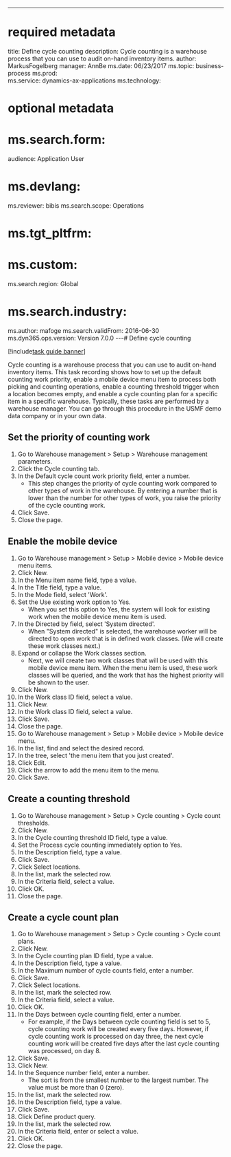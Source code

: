 --- 
# required metadata 
 
title: Define cycle counting 
description: Cycle counting is a warehouse process that you can use to audit on-hand inventory items. 
author: MarkusFogelberg
manager: AnnBe 
ms.date: 06/23/2017
ms.topic: business-process 
ms.prod:  
ms.service: dynamics-ax-applications 
ms.technology:  
 
# optional metadata 
 
# ms.search.form:   
audience: Application User 
# ms.devlang:  
ms.reviewer: bibis
ms.search.scope: Operations 
# ms.tgt_pltfrm:  
# ms.custom:  
ms.search.region: Global
# ms.search.industry: 
ms.author: mafoge
ms.search.validFrom: 2016-06-30 
ms.dyn365.ops.version: Version 7.0.0 
---# Define cycle counting 

[!include[task guide banner](../../includes/task-guide-banner.md)]

Cycle counting is a warehouse process that you can use to audit on-hand inventory items. This task recording shows how to set up the default counting work priority, enable a mobile device menu item to process both picking and counting operations, enable a counting threshold trigger when a location becomes empty, and enable a cycle counting plan for a specific item in a specific warehouse. Typically, these tasks are performed by a warehouse manager. You can go through this procedure in the USMF demo data company or in your own data.


## Set the priority of counting work
1. Go to Warehouse management > Setup > Warehouse management parameters.
2. Click the Cycle counting tab.
3. In the Default cycle count work priority field, enter a number.
    * This step changes the priority of cycle counting work compared to other types of work in the warehouse. By entering a number that is lower than the number for other types of work, you raise the priority of the cycle counting work.  
4. Click Save.
5. Close the page.

## Enable the mobile device
1. Go to Warehouse management > Setup > Mobile device > Mobile device menu items.
2. Click New.
3. In the Menu item name field, type a value.
4. In the Title field, type a value.
5. In the Mode field, select 'Work'.
6. Set the Use existing work option to Yes.
    * When you set this option to Yes, the system will look for existing work when the mobile device menu item is used.  
7. In the Directed by field, select 'System directed'.
    * When "System directed" is selected, the warehouse worker will be directed to open work that is in defined work classes. (We will create these work classes next.)  
8. Expand or collapse the Work classes section.
    * Next, we will create two work classes that will be used with this mobile device menu item. When the menu item is used, these work classes will be queried, and the work that has the highest priority will be shown to the user.  
9. Click New.
10. In the Work class ID field, select a value.
11. Click New.
12. In the Work class ID field, select a value.
13. Click Save.
14. Close the page.
15. Go to Warehouse management > Setup > Mobile device > Mobile device menu.
16. In the list, find and select the desired record.
17. In the tree, select 'the menu item that you just created'.
18. Click Edit.
19. Click the arrow to add the menu item to the menu.
20. Click Save.

## Create a counting threshold
1. Go to Warehouse management > Setup > Cycle counting > Cycle count thresholds.
2. Click New.
3. In the Cycle counting threshold ID field, type a value.
4. Set the Process cycle counting immediately option to Yes.
5. In the Description field, type a value.
6. Click Save.
7. Click Select locations.
8. In the list, mark the selected row.
9. In the Criteria field, select a value.
10. Click OK.
11. Close the page.

## Create a cycle count plan
1. Go to Warehouse management > Setup > Cycle counting > Cycle count plans.
2. Click New.
3. In the Cycle counting plan ID field, type a value.
4. In the Description field, type a value.
5. In the Maximum number of cycle counts field, enter a number.
6. Click Save.
7. Click Select locations.
8. In the list, mark the selected row.
9. In the Criteria field, select a value.
10. Click OK.
11. In the Days between cycle counting field, enter a number.
    * For example, if the Days between cycle counting field is set to 5, cycle counting work will be created every five days. However, if cycle counting work is processed on day three, the next cycle counting work will be created five days after the last cycle counting was processed, on day 8.  
12. Click Save.
13. Click New.
14. In the Sequence number field, enter a number.
    * The sort is from the smallest number to the largest number. The value must be more than 0 (zero).  
15. In the list, mark the selected row.
16. In the Description field, type a value.
17. Click Save.
18. Click Define product query.
19. In the list, mark the selected row.
20. In the Criteria field, enter or select a value.
21. Click OK.
22. Close the page.

